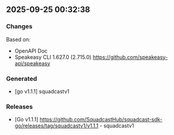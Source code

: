 

## 2025-09-25 00:32:38
### Changes
Based on:
- OpenAPI Doc  
- Speakeasy CLI 1.627.0 (2.715.0) https://github.com/speakeasy-api/speakeasy
### Generated
- [go v1.1.1] squadcastv1
### Releases
- [Go v1.1.1] https://github.com/SquadcastHub/squadcast-sdk-go/releases/tag/squadcastv1/v1.1.1 - squadcastv1